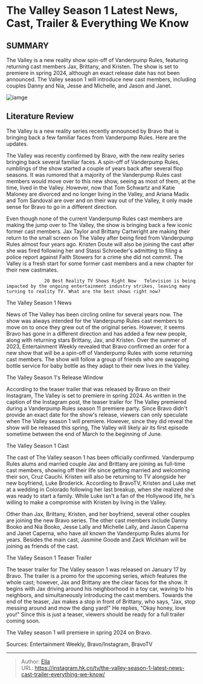 # The Valley Season 1 Latest News, Cast, Trailer &amp; Everything We Know


## SUMMARY 



  The Valley is a new reality show spin-off of Vanderpump Rules, featuring returning cast members Jax, Brittany, and Kristen.   The show is set to premiere in spring 2024, although an exact release date has not been announced.   The Valley season 1 will introduce new cast members, including couples Danny and Nia, Jesse and Michelle, and Jason and Janet.  

![iamge](https://static1.srcdn.com/wordpress/wp-content/uploads/2024/01/brittany-and-jax-on-wwhl.jpg)

## Literature Review

The Valley is a new reality series recently announced by Bravo that is bringing back a few familiar faces from Vanderpump Rules. Here are the updates.




The Valley was recently confirmed by Bravo, with the new reality series bringing back several familiar faces. A spin-off of Vanderpump Rules, rumblings of the show started a couple of years back after several flop seasons. It was rumored that a majority of the Vanderpump Rules cast members would move over to this new show, seeing as most of them, at the time, lived in the Valley. However, now that Tom Schwartz and Katie Maloney are divorced and no longer living in the Valley, and Ariana Madix and Tom Sandoval are over and on their way out of the Valley, it only made sense for Bravo to go in a different direction. 




Even though none of the current Vanderpump Rules cast members are making the jump over to The Valley, the show is bringing back a few iconic former cast members. Jax Taylor and Brittany Cartwright are making their return to the small screen on The Valley after being fired from Vanderpump Rules almost four years ago. Kristen Doute will also be joining the cast after she was fired following her and Stassi Schroeder&#39;s admitting to filing a police report against Faith Stowers for a crime she did not commit. The Valley is a fresh start for some former cast members and a new chapter for their new castmates.

                  20 Best Reality TV Shows Right Now   Television is being impacted by the ongoing entertainment industry strikes, leaving many turning to reality TV. What are the best shows right now?   


 The Valley Season 1 News 
          




News of The Valley has been circling online for several years now. The show was always intended for the Vanderpump Rules cast members to move on to once they grew out of the original series. However, it seems Bravo has gone in a different direction and has added a few new people, along with returning stars Brittany, Jax, and Kristen. Over the summer of 2023, Entertainment Weekly revealed that Bravo confirmed an order for a new show that will be a spin-off of Vanderpump Rules with some returning cast members. The show will follow a group of friends who are swapping bottle service for baby bottle as they adapt to their new lives in the Valley.



 The Valley Season 1&#39;s Release Window 
          

According to the teaser trailer that was released by Bravo on their Instagram, The Valley is set to premiere in spring 2024. As written in the caption of the Instagram post, the teaser trailer for The Valley premiered during a Vanderpump Rules season 11 premiere party. Since Bravo didn&#39;t provide an exact date for the show&#39;s release, viewers can only speculate when The Valley season 1 will premiere. However, since they did reveal the show will be released this spring, The Valley will likely air its first episode sometime between the end of March to the beginning of June. 






 The Valley Season 1 Cast 
         

The cast of The Valley season 1 has been officially confirmed. Vanderpump Rules alums and married couple Jax and Brittany are joining as full-time cast members, showing off their life since getting married and welcoming their son, Cruz Cauchi. Kristen will also be returning to TV alongside her new boyfriend, Luke Broderick. According to BravoTV, Kristen and Luke met at a wedding in Colorado following her last breakup, when she realized she was ready to start a family. While Luke isn&#39;t a fan of the Hollywood life, he&#39;s willing to make a compromise with Kristen by living in the Valley. 

Other than Jax, Brittany, Kristen, and her boyfriend, several other couples are joining the new Bravo series. The other cast members include Danny Booko and Nia Booko, Jesse Lally and Michelle Lally, and Jason Caperna and Janet Caperna, who have all known the Vanderpump Rules alums for years. Besides the main cast, Jasmine Goode and Zack Wickham will be joining as friends of the cast. 






 The Valley Season 1 Teaser Trailer 

 

The teaser trailer for The Valley season 1 was released on January 17 by Bravo. The trailer is a promo for the upcoming series, which features the whole cast; however, Jax and Brittany are the clear faces for the show. It begins with Jax driving around his neighborhood in a toy car, waving to his neighbors, and simultaneously introducing the cast members. Towards the end of the teaser, Jax makes a stop in front of Brittany, who says, &#34;Jax, stop messing around and mow the dang yard!&#34; He replies, &#34;Okay honey, love you!&#34; Since this is just a teaser, viewers should be ready for a full trailer coming soon. 



The Valley season 1 will premiere in spring 2024 on Bravo.







Sources: Entertainment Weekly, Bravo/Instagram, BravoTV



---

> Author: [Ella](https://instagram.hk.cn/)  
> URL: https://instagram.hk.cn/tv/the-valley-season-1-latest-news-cast-trailer-everything-we-know/  

